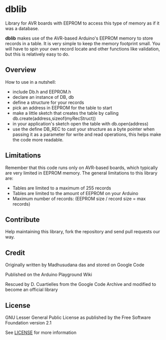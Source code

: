 # dblib
Library for AVR boards with EEPROM to access this type of memory as if it was a database. 

**dblib** makes use of the AVR-based Arduino's EEPROM memory to store records in a table. It is very simple to keep the memory footprint small. You will have to spin your own record locate and other functions like validation, but this is relatively easy to do.

## Overview
How to use in a nutshell:

* include Db.h and EEPROM.h
* declare an instance of DB, db
* define a structure for your records
* pick an address in EEPROM for the table to start
* make a little sketch that creates the table by calling db.create(address,sizeof(myRecStruct))
* in your application's sketch open the table with db.open(address)
* use the define DB_REC to cast your structure as a byte pointer when passing it as a parameter for write and read operations, this helps make the code more readable.

## Limitations
Remember that this code runs only on AVR-based boards, which typically are very limited in EEPROM memory. The general limitations to this library are:

* Tables are limited to a maximum of 255 records
* Tables are limited to the amount of EEPROM on your Arduino
* Maximum number of records: (EEPROM size / record size = max records)

## Contribute
Help maintaining this library, fork the repository and send pull requests our way.

## Credit
Originally written by Madhusudana das and stored on Google Code

Published on the Arduino Playground Wiki

Rescued by D. Cuartielles from the Google Code Archive and modified to become an official library

## License
GNU Lesser General Public License as published by the Free Software Foundation version 2.1

See [LICENSE](LICENSE) for more information

